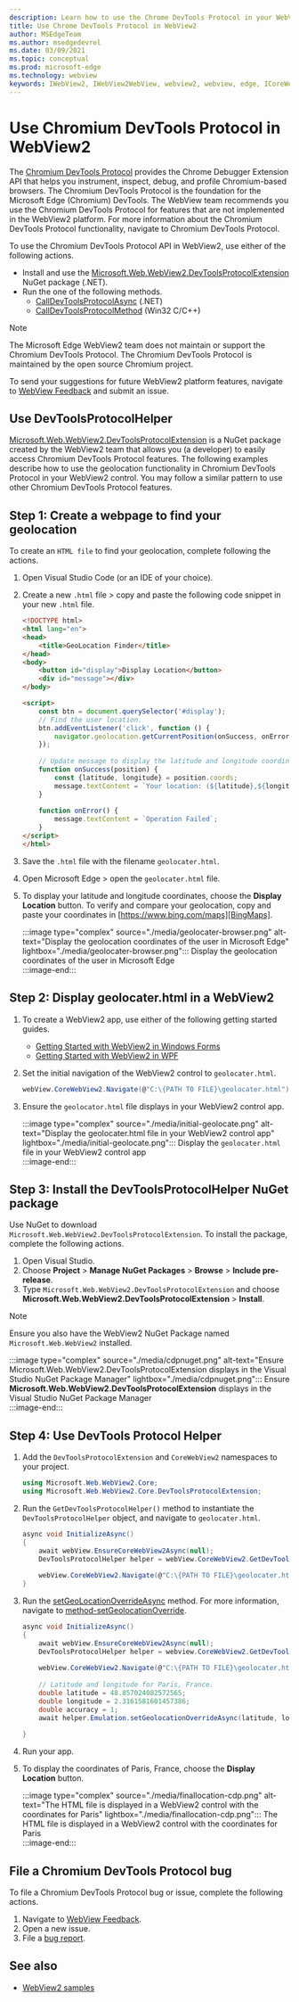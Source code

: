 ```yaml
---
description: Learn how to use the Chrome DevTools Protocol in your WebView2 apps using the Microsoft Edge WebView2 Chromium DevTools Protocol NuGet package
title: Use Chrome DevTools Protocol in WebView2
author: MSEdgeTeam
ms.author: msedgedevrel
ms.date: 03/09/2021
ms.topic: conceptual
ms.prod: microsoft-edge
ms.technology: webview
keywords: IWebView2, IWebView2WebView, webview2, webview, edge, ICoreWebView2, ICoreWebView2Controller, Chrome DevTools Protocol
---
```

# Use Chromium DevTools Protocol in WebView2  

The [Chromium DevTools Protocol][GitHubChromedevtoolsDevtoolsProtocol] provides the Chrome Debugger Extension API that helps you instrument, inspect, debug, and profile Chromium-based browsers.  The Chromium DevTools Protocol is the foundation for the Microsoft Edge \(Chromium\) DevTools.  The WebView team recommends you use the Chromium DevTools Protocol for features that are not implemented in the WebView2 platform.  For more information about the Chromium DevTools Protocol functionality, navigate to Chromium DevTools Protocol.  

To use the Chromium DevTools Protocol API in WebView2, use either of the following actions.  

*   Install and use the [Microsoft.Web.WebView2.DevToolsProtocolExtension][NugettestIntPackagesMicrosoftWebWebView2DevToolsprotocolextension] NuGet package \(.NET\).  
*   Run the one of the following methods.  
    *   [CallDevToolsProtocolAsync][DotnetApiMicrosoftWebWebview2CoreCorewebview2CalldevtoolsprotocolmethodasyncViewWebview2Dotnet1077444MicrosoftWebWebView2CoreCorewebview2CalldevtoolsprotocolmethodsyncSystemStringSystemString] \(.NET\)  
    *   [CallDevToolsProtocolMethod][Webview2ReferenceWin32Icorewebview2ViewWebview21077444Calldevtoolsprotocolmethod] \(Win32 C/C++\)  
    
> [!NOTE]
> The Microsoft Edge WebView2 team does not maintain or support the Chromium DevTools Protocol.  The Chromium DevTools Protocol is maintained by the open source Chromium project.  
> 
> To send your suggestions for future WebView2 platform features, navigate to [WebView Feedback][GithubMicrosoftedgeWebview2feedback] and submit an issue.  

## Use DevToolsProtocolHelper  

[Microsoft.Web.WebView2.DevToolsProtocolExtension][NugettestIntPackagesMicrosoftWebWebView2DevToolsprotocolextension] is a NuGet package created by the WebView2 team that allows you \(a developer\) to easily access Chromium DevTools Protocol features.  The following examples describe how to use the geolocation functionality in Chromium DevTools Protocol in your WebView2 control.  You may follow a similar pattern to use other Chromium DevTools Protocol features.  

## Step 1: Create a webpage to find your geolocation  

To create an `HTML file` to find your geolocation, complete following the actions.  

1.  Open Visual Studio Code \(or an IDE of your choice\).  
1.  Create a new `.html` file > copy and paste the following code snippet in your new `.html` file.  
    
    ```html
    <!DOCTYPE html>
    <html lang="en">
    <head>
        <title>GeoLocation Finder</title>
    </head>
    <body>
        <button id="display">Display Location</button>
        <div id="message"></div>
    </body>
    
    <script>
        const btn = document.querySelector('#display');
        // Find the user location.
        btn.addEventListener('click', function () {
            navigator.geolocation.getCurrentPosition(onSuccess, onError);
        });
        
        // Update message to display the latitude and longitude coordinates.
        function onSuccess(position) {
            const {latitude, longitude} = position.coords;
            message.textContent = `Your location: (${latitude},${longitude})`;
        }
        
        function onError() {
            message.textContent = `Operation Failed`;
        }
    </script>
    </html>
    ```  
    
1.  Save the `.html` file with the filename `geolocater.html`.  
1.  Open Microsoft Edge > open the `geolocater.html` file.  
1.  To display your latitude and longitude coordinates, choose the **Display Location** button.  To verify and compare your geolocation, copy and paste your coordinates in [https://www.bing.com/maps][BingMaps].  
    
    :::image type="complex" source="./media/geolocater-browser.png" alt-text="Display the geolocation coordinates of the user in Microsoft Edge" lightbox="./media/geolocater-browser.png":::
       Display the geolocation coordinates of the user in Microsoft Edge  
    :::image-end:::  
    
## Step 2: Display geolocater.html in a WebView2  

1.  To create a WebView2 app, use either of the following getting started guides.  
    *   [Getting Started with WebView2 in Windows Forms][Webview2GettingstartedWinforms]  
    *   [Getting Started with WebView2 in WPF][Webview2GettingstartedWpf]  
1.  Set the initial navigation of the WebView2 control to `geolocater.html`.  
    
    ```csharp
    webView.CoreWebView2.Navigate(@"C:\{PATH TO FILE}\geolocater.html");
    ```  
    
1.  Ensure the `geolocator.html` file displays in your WebView2 control app.  
    
    :::image type="complex" source="./media/initial-geolocate.png" alt-text="Display the geolocater.html file in your WebView2 control app" lightbox="./media/initial-geolocate.png":::
       Display the `geolocater.html` file in your WebView2 control app  
    :::image-end:::  
    
## Step 3: Install the DevToolsProtocolHelper NuGet package  

Use NuGet to download `Microsoft.Web.WebView2.DevToolsProtocolExtension`.  To install the package, complete the following actions.  

1.  Open Visual Studio.  
1.  Choose **Project** > **Manage NuGet Packages** > **Browse** > **Include pre-release**.
1.  Type `Microsoft.Web.WebView2.DevToolsProtocolExtension` and choose **Microsoft.Web.WebView2.DevToolsProtocolExtension** > **Install**.  
    
> [!NOTE] 
> Ensure you also have the WebView2 NuGet Package named `Microsoft.Web.WebView2` installed.  

:::image type="complex" source="./media/cdpnuget.png" alt-text="Ensure Microsoft.Web.WebView2.DevToolsProtocolExtension displays in the Visual Studio NuGet Package Manager" lightbox="./media/cdpnuget.png":::
   Ensure **Microsoft.Web.WebView2.DevToolsProtocolExtension** displays in the Visual Studio NuGet Package Manager  
:::image-end:::  

## Step 4: Use DevTools Protocol Helper  

1.  Add the `DevToolsProtocolExtension` and `CoreWebView2` namespaces to your project.
    
    ```csharp
    using Microsoft.Web.WebView2.Core;
    using Microsoft.Web.WebView2.Core.DevToolsProtocolExtension;
    ```  
    
1.  Run the `GetDevToolsProtocolHelper()` method to instantiate the `DevToolsProtocolHelper` object, and navigate to `geolocater.html`.
    
    ```csharp
    async void InitializeAsync()
    {
        await webView.EnsureCoreWebView2Async(null);
        DevToolsProtocolHelper helper = webView.CoreWebView2.GetDevToolsProtocolHelper(); 
        
        webView.CoreWebView2.Navigate(@"C:\{PATH TO FILE}\geolocater.html");
    }
    ```  
    
1.  Run the [setGeoLocationOverrideAsync][setGeoLocationOverrideAsync] method.  For more information, navigate to [method-setGeolocationOverride][GithubChromedevtoolsDevtoolsProtocolTotEmulationMethodSetgeolocationOverride].  
    
    ```csharp
    async void InitializeAsync()
    {
        await webView.EnsureCoreWebView2Async(null);
        DevToolsProtocolHelper helper = webview.CoreWebView2.GetDevToolsProtocolHelper();
        
        webView.CoreWebView2.Navigate(@"C:\{PATH TO FILE}\geolocater.html");
        
        // Latitude and longitude for Paris, France.
        double latitude = 48.857024082572565;  
        double longitude = 2.3161581601457386;  
        double accuracy = 1;
        await helper.Emulation.setGeolocationOverrideAsync(latitude, longitude, accuracy);
        
    }
    ```  
    
1.  Run your app.  
1.  To display the coordinates of Paris, France, choose the **Display Location** button.  
    
    :::image type="complex" source="./media/finallocation-cdp.png" alt-text="The HTML file is displayed in a WebView2 control with the coordinates for Paris" lightbox="./media/finallocation-cdp.png":::
       The HTML file is displayed in a WebView2 control with the coordinates for Paris  
    :::image-end:::
    
## File a Chromium DevTools Protocol bug  

To file a Chromium DevTools Protocol bug or issue, complete the following actions.  

1.  Navigate to [WebView Feedback][GithubMicrosoftedgeWebview2feedback].  
1.  Open a new issue.  
1.  File a [bug report][ChromiumBugsChromiumIssuesEntryComponentsPlatformDevtoolsPlatform].  
    
## See also  

*   [WebView2 samples][GithubMicrosoftedgeWebview2samples]  
    
 <!-- links -->  

[Webview2GettingstartedWinforms]: /microsoft-edge/webview2/gettingstarted/winforms "Getting started with WebView2 in Windows Forms | Microsoft Docs"  
[Webview2GettingstartedWpf]: /microsoft-edge/webview2/gettingstarted/wpf "Getting started with WebView2 in WPF | Microsoft Docs"  

[setGeoLocationOverrideAsync]: https://docs.microsoft.com "setGeoLocationOverrideAsync | Microsoft Docs"  
<!--todo:  where is this article located -->

[DotnetApiMicrosoftWebWebview2CoreCorewebview2CalldevtoolsprotocolmethodasyncViewWebview2Dotnet1077444MicrosoftWebWebView2CoreCorewebview2CalldevtoolsprotocolmethodsyncSystemStringSystemString]: /dotnet/api/microsoft.web.webview2.core.corewebview2.calldevtoolsprotocolmethodasync?view=webview2-dotnet-1.0.774.44&preserve-view=true#Microsoft_Web_WebView2_Core_CoreWebView2_CallDevToolsProtocolMethodAsync_System_String_System_String_ "CoreWebView2.CallDevToolsProtocolMethodAsync(String, String) Method | Microsoft Docs"  

[Webview2ReferenceWin32Icorewebview2ViewWebview21077444Calldevtoolsprotocolmethod]: /microsoft-edge/webview2/reference/win32/icorewebview2?view=webview2-1.0.774.44&preserve-view=true#calldevtoolsprotocolmethod "CallDevToolsProtocolMethod - interface ICoreWebView2 | Microsoft Docs"  

[BingMaps]: https://www.bing.com/maps "Bing Maps"  

[GitHubChromedevtoolsDevtoolsProtocol]: https://chromedevtools.github.io/devtools-protocol "Chrome DevTools Protocol | GitHub"  
[GithubChromedevtoolsDevtoolsProtocolTotEmulationMethodSetgeolocationOverride]: https://chromedevtools.github.io/devtools-protocol/tot/Emulation#method-setGeolocationOverride "Emulation.setGeolocationOverride - Emulation Domain | Chrome DevTools Protocol"  
[GithubMicrosoftedgeWebview2feedback]: https://github.com/MicrosoftEdge/WebView2Feedback "WebView Feedback | GitHub"  
[GithubMicrosoftedgeWebview2samples]: https://github.com/MicrosoftEdge/WebView2Samples "WebView2 samples | GitHub"  

[ChromiumBugsChromiumIssuesEntryComponentsPlatformDevtoolsPlatform]: https://bugs.chromium.org/p/chromium/issues/entry?components=Platform%3EDevTools%3EPlatform "Bug report | Chromium Bugs"  

[NugettestIntPackagesMicrosoftWebWebView2DevToolsprotocolextension]: https://int.nugettest.org/packages/Microsoft.Web.WebView2.DevToolsProtocolExtension "Microsoft.Web.WebView2.DevToolsProtocolExtension | NuGet QA Gallery"  
